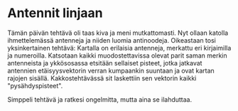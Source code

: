 # Antennit linjaan

Tämän päivän tehtävä oli taas kiva ja meni mutkattomasti. Nyt ollaan katolla ihmettelemässä antenneja ja niiden luomia antinoodeja. Oikeastaan tosi yksinkertainen tehtävä: Kartalla on erilaisia antenneja, merkattu eri kirjaimilla ja numeroilla. Katsotaan kaikki muodostettavissa olevat parit saman merkin antenneista ja ykkösosassa etsitään sellaiset pisteet, jotka jatkavat antennien etäisyysvektorin verran kumpaankin suuntaan ja ovat kartan rajojen sisällä. Kakkostehtävässä sit laskettiin sen vektorin kaikki "pysähdyspisteet".

Simppeli tehtävä ja ratkesi ongelmitta, mutta aina se ilahduttaa.
